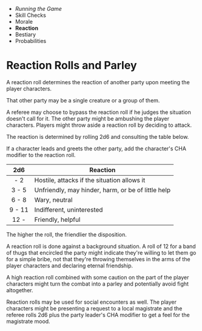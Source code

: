 
<!-- .margin.compass -->
* _Running the Game_
* Skill Checks
* Morale
* **Reaction**
* Bestiary
* Probabilities


# Reaction Rolls and Parley

A reaction roll determines the reaction of another party upon meeting the player characters.

That other party may be a single creature or a group of them.

A referee may choose to bypass the reaction roll if he judges the situation doesn't call for it. The other party might be ambushing the player characters.
Players might throw aside a reaction roll by deciding to attack.

The reaction is determined by rolling 2d6 and consulting the table below.

If a character leads and greets the other party, add the character's CHA modifier to the reaction roll.

| 2d6     | Reaction                                           |
|:-------:|----------------------------------------------------|
|    -  2 | Hostile, attacks if the situation allows it        |
|  3 -  5 | Unfriendly, may hinder, harm, or be of little help |
|  6 -  8 | Wary, neutral                                      |
|  9 - 11 | Indifferent, uninterested                          |
| 12 -    | Friendly, helpful                                  |

The higher the roll, the friendlier the disposition.

A reaction roll is done against a background situation. A roll of 12 for a band of thugs that encircled the party might indicate they're willing to let them go for a simple bribe, not that they're throwing themselves in the arms of the player characters and declaring eternal friendship.

A high reaction roll combined with some caution on the part of the player characters might turn the combat into a parley and potentially avoid fight altogether.

Reaction rolls may be used for social encounters as well. The player characters might be presenting a request to a local magistrate and the referee rolls 2d6 plus the party leader's CHA modifier to get a feel for the magistrate mood.

